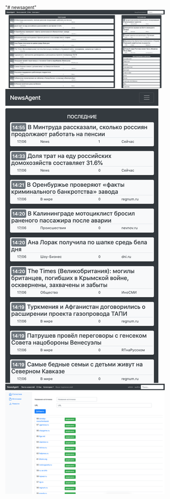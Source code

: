 "# newsagent" 
![alt text](screenshots/1.png " ")
![alt text](screenshots/2.png " ")
![alt text](screenshots/3.png " ")
